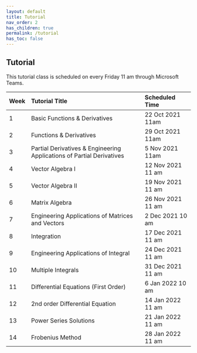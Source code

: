 ```yaml
---
layout: default
title: Tutorial
nav_order: 2
has_children: true
permalink: /tutorial
has_toc: false
---
```


## Tutorial

This tutorial class is scheduled on every Friday 11 am through Microsoft Teams.

| Week | Tutorial Title | Scheduled Time |
|:-----|:---------------|:---------------|
| 1 | Basic Functions & Derivatives | 22 Oct 2021 11am |
| 2 | Functions & Derivatives | 29 Oct 2021 11am |
| 3 | Partial Derivatives & Engineering Applications of Partial Derivatives | 5 Nov 2021 11am |
| 4 | Vector Algebra I | 12 Nov 2021 11 am |
| 5 | Vector Algebra II | 19 Nov 2021 11 am|
| 6 | Matrix Algebra | 26 Nov 2021 11 am |
| 7 | Engineering Applications of Matrices and Vectors | 2 Dec 2021 10 am |
| 8 | Integration | 17 Dec 2021 11 am |
| 9 | Engineering Applications of Integral | 24 Dec 2021 11 am |
| 10 | Multiple Integrals | 31 Dec 2021 11 am |
| 11 | Differential Equations (First Order) | 6 Jan 2022 10 am |
| 12 | 2nd order Differential Equation | 14 Jan 2022 11 am |
| 13 | Power Series Solutions | 21 Jan 2022 11 am |
| 14 | Frobenius Method | 28 Jan 2022 11 am |
